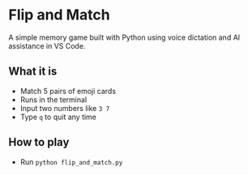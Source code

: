 # Flip and Match  
A simple memory game built with Python using voice dictation and AI assistance in VS Code.

## What it is  
- Match 5 pairs of emoji cards  
- Runs in the terminal  
- Input two numbers like `3 7`  
- Type `q` to quit any time

## How to play  
- Run `python flip_and_match.py`
